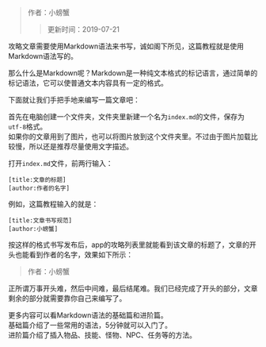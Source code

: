 > 作者：小螃蟹
>> 更新时间：2019-07-21

攻略文章需要使用Markdown语法来书写，诚如阁下所见，这篇教程就是使用Markdown语法写的。

那么什么是Markdown呢？Markdown是一种纯文本格式的标记语言，通过简单的标记语法，它可以使普通文本内容具有一定的格式。

下面就让我们手把手地来编写一篇文章吧：

首先在电脑创建一个文件夹，文件夹里新建一个名为`index.md`的文件，保存为`utf-8`格式。  
如果你的文章用到了图片，也可以将图片放到这个文件夹里。不过由于图片加载比较慢，所以还是推荐尽量使用文字描述。

打开`index.md`文件，前两行输入：
```
[title:文章的标题]
[author:作者的名字]
```

例如，这篇教程输入的就是：
```
[title:文章书写规范]
[author:小螃蟹]
```

按这样的格式书写发布后，app的攻略列表里就能看到该文章的标题了，文章的开头也能看到作者的名字，效果如下所示：
> 作者：小螃蟹

正所谓万事开头难，然后中间难，最后结尾难。我们已经完成了开头的部分，文章剩余的部分就需要靠你自己来编写了。

更多内容可以看Markdown语法的基础篇和进阶篇。  
基础篇介绍了一些常用的语法，5分钟就可以入门了。  
进阶篇介绍了插入物品、技能、怪物、NPC、任务等的方法。


<div id="gitalk-container"></div>
<link rel="stylesheet" href="https://unpkg.com/gitalk/dist/gitalk.css">
<script src="https://unpkg.com/gitalk@latest/dist/gitalk.min.js"></script> 
<script src="/empire/js/library.js">setTitle("文章书写规范")</script> 
        